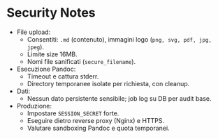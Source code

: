 # Security Notes

- File upload:
  - Consentiti: `.md` (contenuto), immagini logo (`png, svg, pdf, jpg, jpeg`).
  - Limite size 16MB.
  - Nomi file sanificati (`secure_filename`).
- Esecuzione Pandoc:
  - Timeout e cattura stderr.
  - Directory temporanee isolate per richiesta, con cleanup.
- Dati:
  - Nessun dato persistente sensibile; job log su DB per audit base.
- Produzione:
  - Impostare `SESSION_SECRET` forte.
  - Eseguire dietro reverse proxy (Nginx) e HTTPS.
  - Valutare sandboxing Pandoc e quota temporanei.
